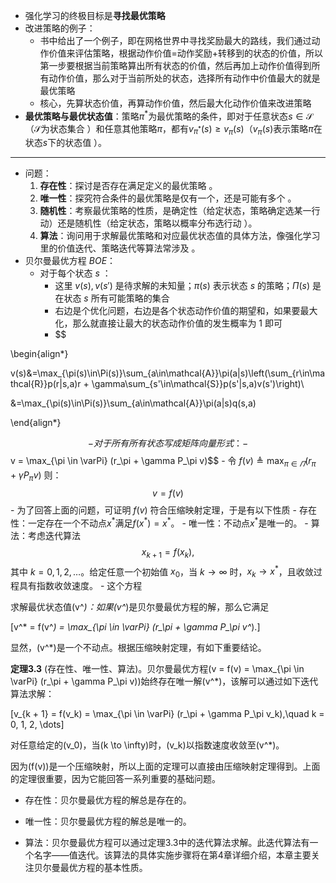 - 强化学习的终极目标是**寻找最优策略**
- 改进策略的例子：
	- 书中给出了一个例子，即在网格世界中寻找奖励最大的路线，我们通过动作价值来评估策略，根据动作价值=动作奖励+转移到的状态的价值，所以第一步要根据当前策略算出所有状态的价值，然后再加上动作价值得到所有动作价值，那么对于当前所处的状态，选择所有动作中价值最大的就是最优策略
	- 核心，先算状态价值，再算动作价值，然后最大化动作价值来改进策略
- **最优策略与最优状态值**：策略$\pi^*$为最优策略的条件，即对于任意状态$s \in \mathcal{S}$（$\mathcal{S}$为状态集合 ）和任意其他策略$\pi$，都有$v_{\pi^*}(s) \geq v_{\pi}(s)$（$v_{\pi}(s)$表示策略$\pi$在状态$s$下的状态值 ）。
---------
- 问题：
	1. **存在性**：探讨是否存在满足定义的最优策略 。
	2. **唯一性**：探究符合条件的最优策略是仅有一个，还是可能有多个 。
	3. **随机性**：考察最优策略的性质，是确定性（给定状态，策略确定选某一行动）还是随机性（给定状态，策略以概率分布选行动 ）。
	4. **算法**：询问用于求解最优策略和对应最优状态值的具体方法，像强化学习里的价值迭代、策略迭代等算法常涉及 。
- 贝尔曼最优方程 $BOE$：
	-  对于每个状态 $s$ ：
		- 这里 $v (s), v (s')$ 是待求解的未知量；$\pi (s)$ 表示状态 $s$ 的策略；$\Pi (s)$ 是在状态 $s$ 所有可能策略的集合
		- 右边是个优化问题，右边是各个状态动作价值的期望和，如果要最大化，那么就直接让最大的状态动作价值的发生概率为 1 即可
		- $$

\begin{align*}

v(s)&=\max_{\pi(s)\in\Pi(s)}\sum_{a\in\mathcal{A}}\pi(a|s)\left(\sum_{r\in\mathcal{R}}p(r|s,a)r + \gamma\sum_{s'\in\mathcal{S}}p(s'|s,a)v(s')\right)\\

&=\max_{\pi(s)\in\Pi(s)}\sum_{a\in\mathcal{A}}\pi(a|s)q(s,a)

\end{align*}

$$
    - 对于所有所有状态写成矩阵向量形式：
	    - $$v = \max_{\pi \in \varPi} (r_\pi + \gamma P_\pi v)$$
	    - 令 $f(v) \triangleq \max_{\pi \in \varPi} (r_\pi + \gamma P_\pi v)$ 则： $$v = f(v)$$
	- 为了回答上面的问题，可证明 $f(v)$ 符合压缩映射定理，于是有以下性质
		- 存在性：一定存在一个不动点$x^*$满足$f(x^*) = x^*$。
		- 唯一性：不动点$x^*$是唯一的。
		- 算法：考虑迭代算法$$x_{k + 1} = f(x_k),$$
			其中 $k = 0,1,2,\dots$。给定任意一个初始值 $x_0$，当 $k \to \infty$ 时，$x_k \to x^*$，且收敛过程具有指数收敛速度。
		- 这个方程

























求解最优状态值\(v^*\)：如果\(v^*\)是贝尔曼最优方程的解，那么它满足

\[v^* = f(v^*) = \max_{\pi \in \varPi} (r_\pi + \gamma P_\pi v^*).\]

显然，\(v^*\)是一个不动点。根据压缩映射定理，有如下重要结论。

**定理3.3** (存在性、唯一性、算法)。贝尔曼最优方程\(v = f(v) = \max_{\pi \in \varPi} (r_\pi + \gamma P_\pi v)\)始终存在唯一解\(v^*\)，该解可以通过如下迭代算法求解：

\[v_{k + 1} = f(v_k) = \max_{\pi \in \varPi} (r_\pi + \gamma P_\pi v_k),\quad k = 0, 1, 2, \dots\]

对任意给定的\(v_0\)，当\(k \to \infty\)时，\(v_k\)以指数速度收敛至\(v^*\)。

因为\(f(v)\)是一个压缩映射，所以上面的定理可以直接由压缩映射定理得到。上面的定理很重要，因为它能回答一系列重要的基础问题。

- 存在性：贝尔曼最优方程的解总是存在的。

- 唯一性：贝尔曼最优方程的解总是唯一的。

- 算法：贝尔曼最优方程可以通过定理3.3中的迭代算法求解。此迭代算法有一个名字——值迭代。该算法的具体实施步骤将在第4章详细介绍，本章主要关注贝尔曼最优方程的基本性质。